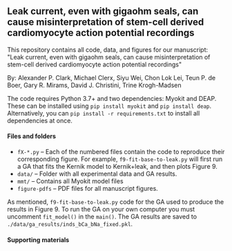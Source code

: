 ## Leak current, even with gigaohm seals, can cause misinterpretation of stem-cell derived cardiomyocyte action potential recordings 

This repository contains all code, data, and figures for our manuscript: "Leak current, even with gigaohm seals, can cause misinterpretation of stem-cell derived cardiomyocyte action potential recordings"

By: Alexander P. Clark, Michael Clerx, Siyu Wei, Chon Lok Lei, Teun P. de Boer, Gary R. Mirams, David J. Christini, Trine Krogh-Madsen

The code requires Python 3.7+ and two dependencies: Myokit and DEAP. These can be installed using `pip install myokit` and `pip install deap`. Alternatively, you can `pip install -r requirements.txt` to install all dependencies at once. 

#### Files and folders

- `fX-*.py` – Each of the numbered files contain the code to reproduce their corresponding figure. For example, `f9-fit-base-to-leak.py` will first run a GA that fits the Kernik model to Kernik+leak, and then plots Figure 9.
- `data/` – Folder with all experimental data and GA results.
- `mmt/` – Contains all Myokit model files  
- `figure-pdfs` – PDF files for all manuscript figures. 

As mentioned, `f9-fit-base-to-leak.py` code for the GA used to produce the results in Figure 9. To run the GA on your own computer you must uncomment `fit_model()` in the `main()`. The GA results are saved to `./data/ga_results/inds_bCa_bNa_fixed.pkl`.

#### Supporting materials 


